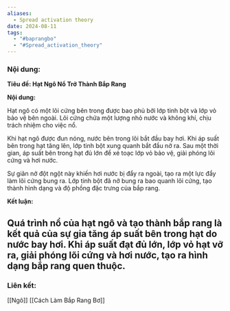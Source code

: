 ```yaml
---
aliases:
  - Spread activation theory
date: 2024-08-11
tags:
  - "#baprangbo"
  - "#Spread_activation_theory"
---
```

### Nội dung:

**Tiêu đề: Hạt Ngô Nổ Trở Thành Bắp Rang**

**Nội dung:**

Hạt ngô có một lõi cứng bên trong được bao phủ bởi lớp tinh bột và lớp vỏ bảo vệ bên ngoài. Lõi cứng chứa một lượng nhỏ nước và không khí, chịu trách nhiệm cho việc nổ.

Khi hạt ngô được đun nóng, nước bên trong lõi bắt đầu bay hơi. Khi áp suất bên trong hạt tăng lên, lớp tinh bột xung quanh bắt đầu nở ra. Sau một thời gian, áp suất bên trong hạt đủ lớn để xé toạc lớp vỏ bảo vệ, giải phóng lõi cứng và hơi nước.

Sự giãn nở đột ngột này khiến hơi nước bị đẩy ra ngoài, tạo ra một lực đẩy làm lõi cứng bung ra. Lớp tinh bột đã nở bung ra bao quanh lõi cứng, tạo thành hình dạng và độ phồng đặc trưng của bắp rang.

**Kết luận:**

Quá trình nổ của hạt ngô và tạo thành bắp rang là kết quả của sự gia tăng áp suất bên trong hạt do nước bay hơi. Khi áp suất đạt đủ lớn, lớp vỏ hạt vỡ ra, giải phóng lõi cứng và hơi nước, tạo ra hình dạng bắp rang quen thuộc.
 --- 



### Liên kết:
[[Ngô]]
[[Cách Làm Bắp Rang Bơ]]